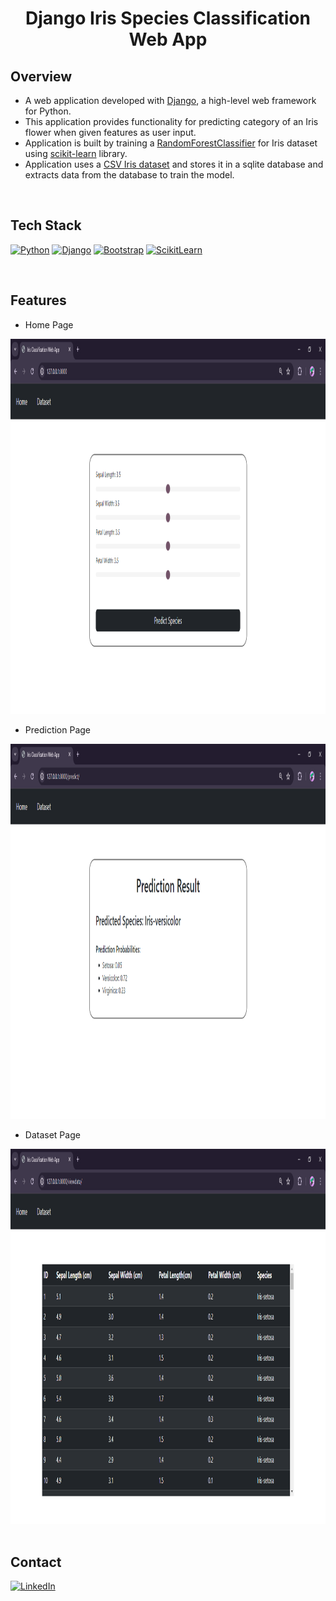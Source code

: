 
<h1 align="center">Django Iris Species Classification Web App</h1>

## Overview
- A web application developed with [Django](https://www.djangoproject.com/), a high-level web framework for Python.
- This application provides functionality for predicting category of an Iris flower when given features as user input.
- Application is built by training a [RandomForestClassifier](https://scikit-learn.org/stable/modules/generated/sklearn.ensemble.RandomForestClassifier.html) for Iris dataset using [scikit-learn](https://scikit-learn.org/) library.
- Application uses a [CSV Iris dataset](https://github.com/DanushH/Django_Iris_Classification_Web_App/blob/main/irisproject/irisapp/dataset/Iris.csv) and stores it in a sqlite database and extracts data from the database to train the model.

<br>

## Tech Stack
[![Python][Python-badge]][Python-url]
[![Django][Django-badge]][Django-url]
[![Bootstrap][Bootstrap-badge]][Bootstrap-url]
[![ScikitLearn][Scikit-badge]][Scikit-url]

<br>

## Features

- Home Page

<div align="center">
  <a href="https://github.com/DanushH/Django_Iris_Classification_Web_App.git">
    <img src="irisproject/irisapp/static/media/home.PNG" alt="Home Page" width="1000" height="600">
  </a>
</div>

- Prediction Page
  
<div align="center">
  <a href="https://github.com/DanushH/Django_Iris_Classification_Web_App.git">
    <img src="irisproject/irisapp/static/media/result.PNG" alt="Prediction Result Page" width="1000" height="600">
  </a>
</div>

- Dataset Page
  
<div align="center">
  <a href="https://github.com/DanushH/Django_Iris_Classification_Web_App.git">
    <img src="irisproject/irisapp/static/media/dataset.PNG" alt="Dataset Page" width="1000" height="600">
  </a>
</div>

<br>

## Contact

[![LinkedIn][linkedin-shield]][linkedin-url]

<br>

<!-- MARKDOWN LINKS & IMAGES -->
[Python-badge]: https://img.shields.io/badge/Python-black?style=for-the-badge&logo=python&logoColor=%23FDD835
[Python-url]: https://www.python.org
[Django-badge]: https://img.shields.io/badge/Django-black?style=for-the-badge&logo=django&logoColor=%231B5E20
[Django-url]: https://www.djangoproject.com
[Bootstrap-badge]: https://img.shields.io/badge/Bootstrap-black?style=for-the-badge&logo=bootstrap&logoColor=%236A1B9A
[Bootstrap-url]: https://getbootstrap.com/
[Scikit-badge]: https://img.shields.io/badge/Scikit--Learn-black?style=for-the-badge&logo=scikitlearn&logoColor=%23F7931E
[Scikit-url]: https://scikit-learn.org/
[linkedin-shield]: https://img.shields.io/badge/Linkedin-black?style=for-the-badge&logo=linkedin&logoColor=%230277BD
[linkedin-url]: https://linkedin.com/in/danushika-herath

<br>
